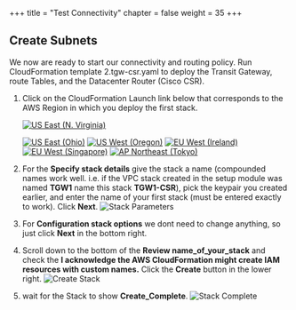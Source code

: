 +++
title = "Test Connectivity"
chapter = false
weight = 35
+++

## Create Subnets

We now are ready to start our connectivity and routing policy.
Run CloudFormation template 2.tgw-csr.yaml to deploy the Transit Gateway, route Tables, and the Datacenter Router (Cisco CSR).

1. Click on the CloudFormation Launch link below that corresponds to the AWS Region in which you deploy the first stack.

   [![US East (N. Virginia)](https://samdengler.github.io/cloudformation-launch-stack-button-svg/images/us-east-1.svg)](https://console.aws.amazon.com/cloudformation/home?region=us-east-1#/stacks/create/review?stackName=tgw-csr&templateURL=https://s3.amazonaws.com/{{<codebucket>}}/2.tgw-csr.yaml&param_ParentStack=tgw)

   [![US East (Ohio)](https://samdengler.github.io/cloudformation-launch-stack-button-svg/images/us-east-2.svg)](https://console.aws.amazon.com/cloudformation/home?region=us-east-2#/stacks/create/review?stackName=tgw-csr&templateURL=https://s3.amazonaws.com/{{<codebucket>}}/2.tgw-csr.yaml&param_ParentStack=tgw)
   [![US West (Oregon)](https://samdengler.github.io/cloudformation-launch-stack-button-svg/images/us-west-2.svg)](https://console.aws.amazon.com/cloudformation/home?region=us-west-2#/stacks/create/review?stackName=tgw-csr&templateURL=https://s3.amazonaws.com/{{<codebucket>}}/2.tgw-csr.yaml&param_ParentStack=tgw)
   [![EU West (Ireland)](https://samdengler.github.io/cloudformation-launch-stack-button-svg/images/eu-west-1.svg)](https://console.aws.amazon.com/cloudformation/home?region=eu-west-1#/stacks/create/review?stackName=tgw-csr&templateURL=https://s3.amazonaws.com/{{<codebucket>}}/2.tgw-csr.yaml&param_ParentStack=tgw)
   [![EU West (Singapore)](https://samdengler.github.io/cloudformation-launch-stack-button-svg/images/ap-southeast-1.svg)](https://console.aws.amazon.com/cloudformation/home?region=ap-southeast-1#/stacks/create/review?stackName=tgw-csr&templateURL=https://s3.amazonaws.com/{{<codebucket>}}/2.tgw-csr.yaml&param_ParentStack=tgw)
   [![AP Northeast (Tokyo)](https://samdengler.github.io/cloudformation-launch-stack-button-svg/images/ap-northeast-1.svg)](https://console.aws.amazon.com/cloudformation/home?region=ap-northeast-1#/stacks/create/review?stackName=tgw-csr&templateURL=https://s3.amazonaws.com/{{<codebucket>}}/2.tgw-csr.yaml&param_ParentStack=tgw)

1. For the **Specify stack details** give the stack a name (compounded names work well. i.e. if the VPC stack created in the setup module was named **TGW1** name this stack **TGW1-CSR**), pick the keypair you created earlier, and enter the name of your first stack (must be entered exactly to work). Click **Next**.
   ![Stack Parameters](/images/createStack-CSRparameters.png)

1. For **Configuration stack options** we dont need to change anything, so just click **Next** in the bottom right.

1. Scroll down to the bottom of the **Review name_of_your_stack** and check the **I acknowledge the AWS CloudFormation might create IAM resources with custom names.** Click the **Create** button in the lower right.
   ![Create Stack](/images/createStack-VPCiam.png)

1. wait for the Stack to show **Create_Complete**.
   ![Stack Complete](/images/createStack-CSRcomplete.png)
